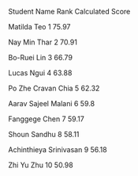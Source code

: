 Student Name
Rank
Calculated Score


Matilda Teo
1
75.97

Nay Min Thar
2
70.91

Bo-Ruei Lin
3
66.79

Lucas Ngui
4
63.88

Po Zhe Cravan Chia
5
62.32

Aarav Sajeel Malani
6
59.8

Fanggege Chen
7
59.17

Shoun Sandhu
8
58.11

Achinthieya Srinivasan
9
56.18

Zhi Yu Zhu
10
50.98
